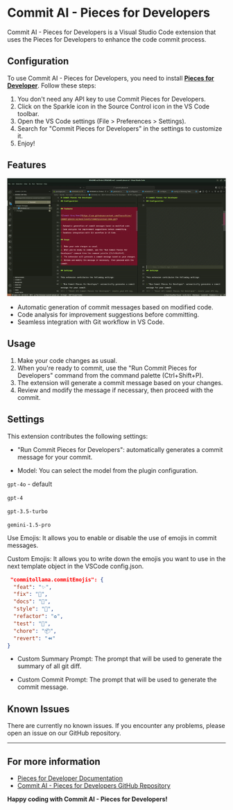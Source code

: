 # Commit AI - Pieces for Developers

Commit AI - Pieces for Developers is a Visual Studio Code extension that uses the Pieces for Developers to enhance the code commit process.

## Configuration

To use Commit AI - Pieces for Developers, you need to install **[Pieces for Developer](https://pieces.app/)**. Follow these steps:

1. You don't need any API key to use Commit Pieces for Developers.
2. Click on the Sparkle icon in the Source Control icon in the VS Code toolbar.
3. Open the VS Code settings (File > Preferences > Settings).
4. Search for "Commit Pieces for Developers" in the settings to customize it.
5. Enjoy!

<!--
## Reset API Key

1. `CTRL+SHIFT+P` or `CMD+SHIFT+P`
2. Type "Reset Pieces for Developer API Key" -->

## Features

![Commit Groq Demo](https://raw.githubusercontent.com/FrancoStino/commit-pieces-ai/main/assets/commitpiecesai-demo.gif)

- Automatic generation of commit messages based on modified code.
- Code analysis for improvement suggestions before committing.
- Seamless integration with Git workflow in VS Code.

## Usage

1. Make your code changes as usual.
2. When you're ready to commit, use the "Run Commit Pieces for Developers" command from the command palette (Ctrl+Shift+P).
3. The extension will generate a commit message based on your changes.
4. Review and modify the message if necessary, then proceed with the commit.

## Settings

This extension contributes the following settings:

- "Run Commit Pieces for Developers": automatically generates a commit message for your commit.
<!-- - "Reset API Commit Pieces for Developers": resets your API key. -->

- Model: You can select the model from the plugin configuration.

`gpt-4o` - default

`gpt-4`

`gpt-3.5-turbo`

`gemini-1.5-pro`

Use Emojis: It allows you to enable or disable the use of emojis in commit messages.

Custom Emojis: It allows you to write down the emojis you want to use in the next template object in the VSCode config.json.

```json
 "commitollama.commitEmojis": {
  "feat": "✨",
  "fix": "🐛",
  "docs": "📝",
  "style": "💎",
  "refactor": "♻️",
  "test": "🧪",
  "chore": "📦",
  "revert": "⏪"
}
```

<!-- - Custom Endpoint: Ollama usually uses port 11434. It is the value that will be used if empty. -->

- Custom Summary Prompt: The prompt that will be used to generate the summary of all git diff.

- Custom Commit Prompt: The prompt that will be used to generate the commit message.

<!-- - Custom Summary Temperature: The temperature that will be used to generate the summary of all git diff. -->

<!-- - Custom Commit Temperature: The temperature that will be used to generate the commit message. -->

## Known Issues

There are currently no known issues. If you encounter any problems, please open an issue on our GitHub repository.

---

## For more information

- [Pieces for Developer Documentation](https://docs.pieces.app/)
- [Commit AI - Pieces for Developers GitHub Repository](https://github.com/FrancoStino/commit-pieces-ai)

**Happy coding with Commit AI - Pieces for Developers!**